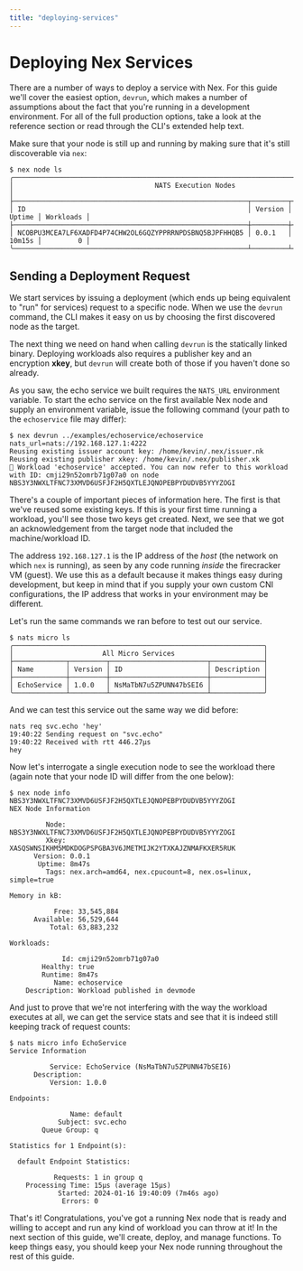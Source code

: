 ```yaml
---
title: "deploying-services"
---
```

# Deploying Nex Services
There are a number of ways to deploy a service with Nex. For this guide we'll cover the easiest option, `devrun`, which makes a number of assumptions about the fact that you're running in a development environment. For all of the full production options, take a look at the reference section or read through the CLI's extended help text.

Make sure that your node is still up and running by making sure that it's still discoverable via `nex`:

```
$ nex node ls
╭─────────────────────────────────────────────────────────────────────────────────────────╮
│                                   NATS Execution Nodes                                  │
├──────────────────────────────────────────────────────────┬─────────┬────────┬───────────┤
│ ID                                                       │ Version │ Uptime │ Workloads │
├──────────────────────────────────────────────────────────┼─────────┼────────┼───────────┤
│ NCOBPU3MCEA7LF6XADFD4P74CHW2OL6GQZYPPRRNPDSBNQ5BJPFHHQB5 │ 0.0.1   │ 10m15s │         0 │
╰──────────────────────────────────────────────────────────┴─────────┴────────┴───────────╯
```

## Sending a Deployment Request
We start services by issuing a deployment (which ends up being equivalent to "run" for services) request to a specific node. When we use the `devrun` command, the CLI makes it easy on us by choosing the first discovered node as the target.

The next thing we need on hand when calling `devrun` is the statically linked binary. Deploying workloads also requires a publisher key and an encryption **xkey**, but `devrun` will create both of those if you haven't done so already.

As you saw, the echo service we built requires the `NATS_URL` environment variable. To start the echo service on the first available Nex node and supply an environment variable, issue the following command (your path to the `echoservice` file may differ):

```
$ nex devrun ../examples/echoservice/echoservice nats_url=nats://192.168.127.1:4222
Reusing existing issuer account key: /home/kevin/.nex/issuer.nk
Reusing existing publisher xkey: /home/kevin/.nex/publisher.xk
🚀 Workload 'echoservice' accepted. You can now refer to this workload with ID: cmji29n52omrb71g07a0 on node NBS3Y3NWXLTFNC73XMVD6USFJF2H5QXTLEJQNOPEBPYDUDVB5YYYZOGI
```

There's a couple of important pieces of information here. The first is that we've reused some existing keys. If this is your first time running a workload, you'll see those two keys get created. Next, we see that we got an acknowledgement from the target node that included the machine/workload ID.

The address `192.168.127.1` is the IP address of the _host_ (the network on which `nex` is running), as seen by any code running _inside_ the firecracker VM (guest). We use this as a default because it makes things easy during development, but keep in mind that if you supply your own custom CNI configurations, the IP address that works in your environment may be different.

Let's run the same commands we ran before to test out our service.

```
$ nats micro ls
╭──────────────────────────────────────────────────────────────╮
│                      All Micro Services                      │
├─────────────┬─────────┬────────────────────────┬─────────────┤
│ Name        │ Version │ ID                     │ Description │
├─────────────┼─────────┼────────────────────────┼─────────────┤
│ EchoService │ 1.0.0   │ NsMaTbN7u5ZPUNN47bSEI6 │             │
╰─────────────┴─────────┴────────────────────────┴─────────────╯
```

And we can test this service out the same way we did before:

```
nats req svc.echo 'hey'
19:40:22 Sending request on "svc.echo"
19:40:22 Received with rtt 446.27µs
hey
```

Now let's interrogate a single execution node to see the workload there (again note that your node ID will differ from the one below):

```
$ nex node info NBS3Y3NWXLTFNC73XMVD6USFJF2H5QXTLEJQNOPEBPYDUDVB5YYYZOGI
NEX Node Information

         Node: NBS3Y3NWXLTFNC73XMVD6USFJF2H5QXTLEJQNOPEBPYDUDVB5YYYZOGI
         Xkey: XASQSWNSIKHM5MDKDOGPSPGBA3V6JMETMIJK2YTXKAJZNMAFKXER5RUK
      Version: 0.0.1
       Uptime: 8m47s
         Tags: nex.arch=amd64, nex.cpucount=8, nex.os=linux, simple=true

Memory in kB:

           Free: 33,545,884
      Available: 56,529,644
          Total: 63,883,232

Workloads:

             Id: cmji29n52omrb71g07a0
        Healthy: true
        Runtime: 8m47s
           Name: echoservice
    Description: Workload published in devmode
```

And just to prove that we're not interfering with the way the workload executes at all, we can get the service stats and see that it is indeed still keeping track of request counts:

```
$ nats micro info EchoService
Service Information

          Service: EchoService (NsMaTbN7u5ZPUNN47bSEI6)
      Description: 
          Version: 1.0.0

Endpoints:

               Name: default
            Subject: svc.echo
        Queue Group: q

Statistics for 1 Endpoint(s):

  default Endpoint Statistics:

           Requests: 1 in group q
    Processing Time: 15µs (average 15µs)
            Started: 2024-01-16 19:40:09 (7m46s ago)
             Errors: 0
```
That's it! Congratulations, you've got a running Nex node that is ready and willing to accept and run any kind of workload you can throw at it! In the next section of this guide, we'll create, deploy, and manage functions. To keep things easy, you should keep your Nex node running throughout the rest of this guide.

